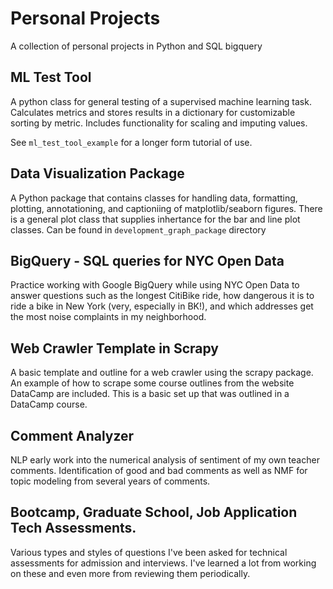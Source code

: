 # Personal Projects
A collection of personal projects in Python and SQL bigquery

## ML Test Tool
A python class for general testing of a supervised machine learning task. Calculates metrics and stores results in a dictionary for customizable sorting by metric. Includes functionality for scaling and imputing values. 

See `ml_test_tool_example` for a longer form tutorial of use. 

## Data Visualization Package
A Python package that contains classes for handling data, formatting, plotting, annotationing, and captioniing of matplotlib/seaborn figures. There is a general plot class that supplies inhertance for the bar and line plot classes. Can be found in `development_graph_package` directory

## BigQuery - SQL queries for NYC Open Data
Practice working with Google BigQuery while using NYC Open Data to answer questions such as the longest CitiBike ride, how dangerous it is to ride a bike in New York (very, especially in BK!), and which addresses get the most noise complaints in my neighborhood. 

## Web Crawler Template in Scrapy
A basic template and outline for a web crawler using the scrapy package. An example of how to scrape some course outlines from the website DataCamp are included. This is a basic set up that was outlined in a DataCamp course. 

## Comment Analyzer 
NLP early work into the numerical analysis of sentiment of my own teacher comments. Identification of good and bad comments as well as NMF for topic modeling from several years of comments. 

## Bootcamp, Graduate School, Job Application Tech Assessments. 
Various types and styles of questions I've been asked for technical assessments for admission and interviews. I've learned a lot from working on these and even more from reviewing them periodically. 
